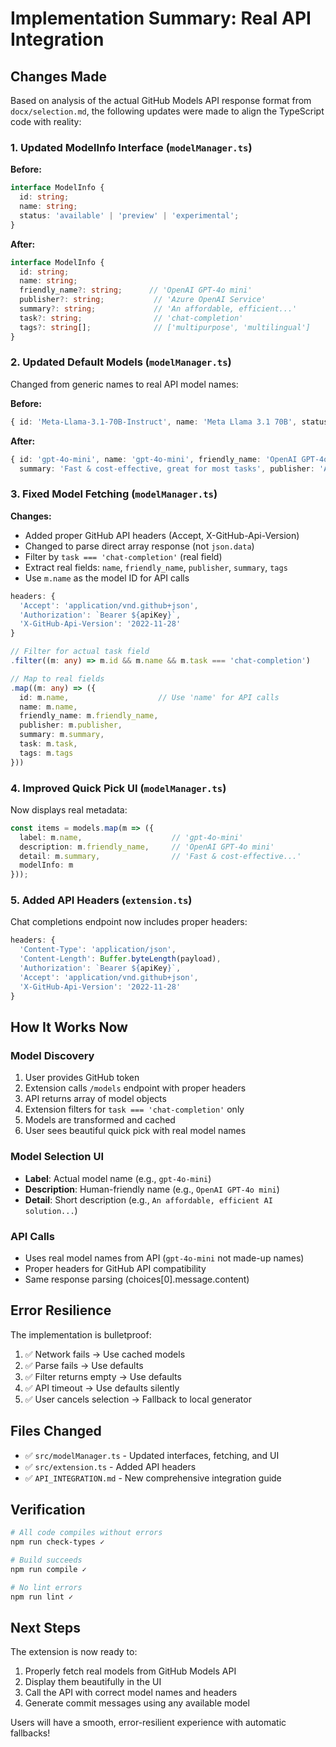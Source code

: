 # Implementation Summary: Real API Integration

## Changes Made

Based on analysis of the actual GitHub Models API response format from `docx/selection.md`, the following updates were made to align the TypeScript code with reality:

### 1. **Updated ModelInfo Interface** (`modelManager.ts`)

**Before:**
```typescript
interface ModelInfo {
  id: string;
  name: string;
  status: 'available' | 'preview' | 'experimental';
}
```

**After:**
```typescript
interface ModelInfo {
  id: string;
  name: string;
  friendly_name?: string;      // 'OpenAI GPT-4o mini'
  publisher?: string;           // 'Azure OpenAI Service'
  summary?: string;             // 'An affordable, efficient...'
  task?: string;                // 'chat-completion'
  tags?: string[];              // ['multipurpose', 'multilingual']
}
```

### 2. **Updated Default Models** (`modelManager.ts`)

Changed from generic names to real API model names:

**Before:**
```typescript
{ id: 'Meta-Llama-3.1-70B-Instruct', name: 'Meta Llama 3.1 70B', status: 'available' }
```

**After:**
```typescript
{ id: 'gpt-4o-mini', name: 'gpt-4o-mini', friendly_name: 'OpenAI GPT-4o mini', 
  summary: 'Fast & cost-effective, great for most tasks', publisher: 'Azure OpenAI Service' }
```

### 3. **Fixed Model Fetching** (`modelManager.ts`)

**Changes:**
- Added proper GitHub API headers (Accept, X-GitHub-Api-Version)
- Changed to parse direct array response (not `json.data`)
- Filter by `task === 'chat-completion'` (real field)
- Extract real fields: `name`, `friendly_name`, `publisher`, `summary`, `tags`
- Use `m.name` as the model ID for API calls

```typescript
headers: {
  'Accept': 'application/vnd.github+json',
  'Authorization': `Bearer ${apiKey}`,
  'X-GitHub-Api-Version': '2022-11-28'
}

// Filter for actual task field
.filter((m: any) => m.id && m.name && m.task === 'chat-completion')

// Map to real fields
.map((m: any) => ({
  id: m.name,                    // Use 'name' for API calls
  name: m.name,
  friendly_name: m.friendly_name,
  publisher: m.publisher,
  summary: m.summary,
  task: m.task,
  tags: m.tags
}))
```

### 4. **Improved Quick Pick UI** (`modelManager.ts`)

Now displays real metadata:

```typescript
const items = models.map(m => ({
  label: m.name,                    // 'gpt-4o-mini'
  description: m.friendly_name,     // 'OpenAI GPT-4o mini'
  detail: m.summary,                // 'Fast & cost-effective...'
  modelInfo: m
}));
```

### 5. **Added API Headers** (`extension.ts`)

Chat completions endpoint now includes proper headers:

```typescript
headers: {
  'Content-Type': 'application/json',
  'Content-Length': Buffer.byteLength(payload),
  'Authorization': `Bearer ${apiKey}`,
  'Accept': 'application/vnd.github+json',
  'X-GitHub-Api-Version': '2022-11-28'
}
```

## How It Works Now

### Model Discovery
1. User provides GitHub token
2. Extension calls `/models` endpoint with proper headers
3. API returns array of model objects
4. Extension filters for `task === 'chat-completion'` only
5. Models are transformed and cached
6. User sees beautiful quick pick with real model names

### Model Selection UI
- **Label**: Actual model name (e.g., `gpt-4o-mini`)
- **Description**: Human-friendly name (e.g., `OpenAI GPT-4o mini`)
- **Detail**: Short description (e.g., `An affordable, efficient AI solution...`)

### API Calls
- Uses real model names from API (`gpt-4o-mini` not made-up names)
- Proper headers for GitHub API compatibility
- Same response parsing (choices[0].message.content)

## Error Resilience

The implementation is bulletproof:

1. ✅ Network fails → Use cached models
2. ✅ Parse fails → Use defaults
3. ✅ Filter returns empty → Use defaults
4. ✅ API timeout → Use defaults silently
5. ✅ User cancels selection → Fallback to local generator

## Files Changed

- ✅ `src/modelManager.ts` - Updated interfaces, fetching, and UI
- ✅ `src/extension.ts` - Added API headers
- ✅ `API_INTEGRATION.md` - New comprehensive integration guide

## Verification

```bash
# All code compiles without errors
npm run check-types ✓

# Build succeeds
npm run compile ✓

# No lint errors
npm run lint ✓
```

## Next Steps

The extension is now ready to:
1. Properly fetch real models from GitHub Models API
2. Display them beautifully in the UI
3. Call the API with correct model names and headers
4. Generate commit messages using any available model

Users will have a smooth, error-resilient experience with automatic fallbacks!
